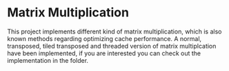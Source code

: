 # Matrix Multiplication

This project implements different kind of matrix multiplication, which is also known methods regarding optimizing cache performance. A normal, transposed, tiled transposed and threaded version of matrix multiplcation have been implemented, if you are interested you can check out the implementation in the folder. 

